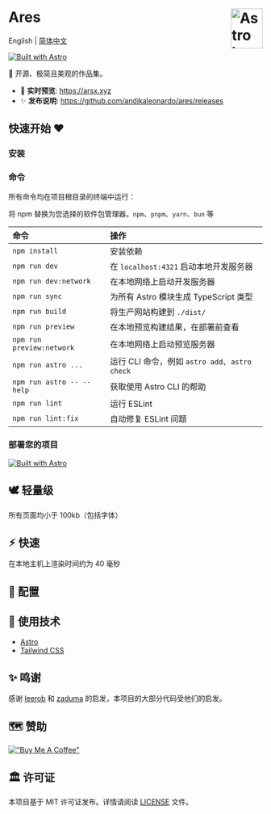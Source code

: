 # Ares <picture><source media="(prefers-color-scheme: dark)" srcset="https://astro.build/assets/press/astro-icon-light.png"><source media="(prefers-color-scheme: light)" srcset="https://astro.build/assets/press/astro-icon-dark.png"><img align="right" valign="center" height="79" width="63" src="https://astro.build/assets/press/astro-icon-dark.png" alt="Astro logo" /></picture>
English | [简体中文](./README.zh-CN.md)

[![Built with Astro](https://astro.badg.es/v2/built-with-astro/small.svg)](https://astro.build)

💠 开源、极简且美观的作品集。

- 🍿 **实时预览**: https://arsx.xyz
- ✨ **发布说明**: https://github.com/andikaleonardo/ares/releases


## 快速开始 ❤

### 安装

### 命令

所有命令均在项目根目录的终端中运行：

将 npm 替换为您选择的软件包管理器。`npm`、`pnpm`、`yarn`、`bun` 等

| 命令                     | 操作                                              |
| :------------------------ | :----------------------------------------------- |
| `npm install`             | 安装依赖                                          |
| `npm run dev`             | 在 `localhost:4321` 启动本地开发服务器            |
| `npm run dev:network`     | 在本地网络上启动开发服务器                        |
| `npm run sync`            | 为所有 Astro 模块生成 TypeScript 类型             |
| `npm run build`           | 将生产网站构建到 `./dist/`                        |
| `npm run preview`         | 在本地预览构建结果，在部署前查看                   |
| `npm run preview:network` | 在本地网络上启动预览服务器                        |
| `npm run astro ...`       | 运行 CLI 命令，例如 `astro add`、`astro check`   |
| `npm run astro -- --help` | 获取使用 Astro CLI 的帮助                        |
| `npm run lint`            | 运行 ESLint                                       |
| `npm run lint:fix`        | 自动修复 ESLint 问题                              |

### 部署您的项目

[![Built with Astro](https://astro.badg.es/v2/built-with-astro/small.svg)](https://astro.build)
## 🕊️ 轻量级
所有页面均小于 100kb（包括字体）

## ⚡︎ 快速
在本地主机上渲染时间约为 40 毫秒

## 📄 配置

## 🫶 使用技术

- [Astro](https://astro.build)
- [Tailwind CSS](https://tailwindcss.com/)

## ✨ 鸣谢

感谢 [leerob](https://github.com/hasparus/leerob) 和 [zaduma](https://github.com/hasparus/zaduma) 的启发，本项目的大部分代码受他们的启发。

## 🗺️ 赞助

[!["Buy Me A Coffee"](https://www.buymeacoffee.com/assets/img/custom_images/yellow_img.png)](https://www.buymeacoffee.com/andikaleonardo)

## 🏛️ 许可证

本项目基于 MIT 许可证发布。详情请阅读 [LICENSE](https://github.com/godruoyi/gblog/blob/astro/LICENSE) 文件。
